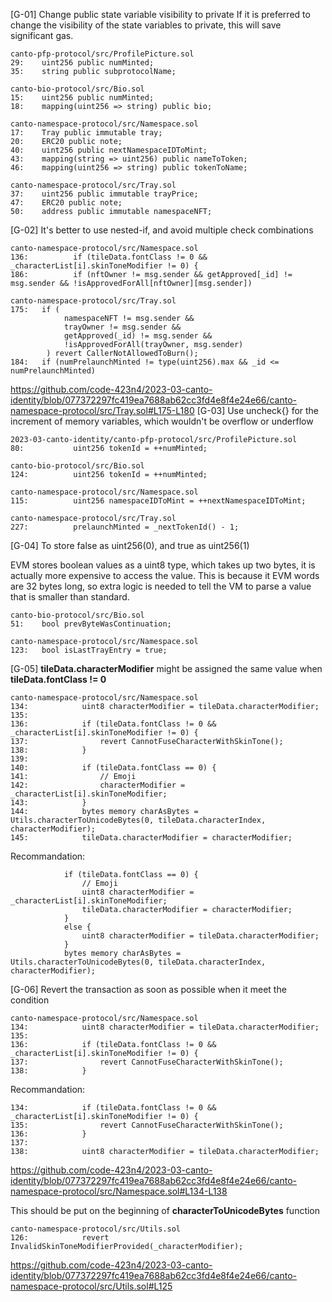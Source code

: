 [G-01] Change public state variable visibility to private
If it is preferred to change the visibility of the state variables to private, this will save significant gas.
```
canto-pfp-protocol/src/ProfilePicture.sol
29:    uint256 public numMinted;
35:    string public subprotocolName;

canto-bio-protocol/src/Bio.sol
15:    uint256 public numMinted;
18:    mapping(uint256 => string) public bio;

canto-namespace-protocol/src/Namespace.sol
17:    Tray public immutable tray;
20:    ERC20 public note;
40:    uint256 public nextNamespaceIDToMint;
43:    mapping(string => uint256) public nameToToken;
46:    mapping(uint256 => string) public tokenToName;

canto-namespace-protocol/src/Tray.sol
37:    uint256 public immutable trayPrice;
47:    ERC20 public note;
50:    address public immutable namespaceNFT;
```

[G-02] It's better to use nested-if, and avoid multiple check combinations
```
canto-namespace-protocol/src/Namespace.sol
136:          if (tileData.fontClass != 0 && _characterList[i].skinToneModifier != 0) {
186:          if (nftOwner != msg.sender && getApproved[_id] != msg.sender && !isApprovedForAll[nftOwner][msg.sender])

canto-namespace-protocol/src/Tray.sol
175:   if (
            namespaceNFT != msg.sender &&
            trayOwner != msg.sender &&
            getApproved(_id) != msg.sender &&
            !isApprovedForAll(trayOwner, msg.sender)
        ) revert CallerNotAllowedToBurn();
184:   if (numPrelaunchMinted != type(uint256).max && _id <= numPrelaunchMinted)
```
https://github.com/code-423n4/2023-03-canto-identity/blob/077372297fc419ea7688ab62cc3fd4e8f4e24e66/canto-namespace-protocol/src/Tray.sol#L175-L180
[G-03] Use uncheck{} for the increment of memory variables, which wouldn't be overflow or underflow
```
2023-03-canto-identity/canto-pfp-protocol/src/ProfilePicture.sol
80:           uint256 tokenId = ++numMinted;

canto-bio-protocol/src/Bio.sol
124:          uint256 tokenId = ++numMinted;

canto-namespace-protocol/src/Namespace.sol
115:          uint256 namespaceIDToMint = ++nextNamespaceIDToMint;

canto-namespace-protocol/src/Tray.sol
227:          prelaunchMinted = _nextTokenId() - 1;
```

[G-04] To store false as uint256(0), and true as uint256(1)

EVM stores boolean values as a uint8 type, which takes up two bytes, it is actually more expensive to access the value. This is because it EVM words are 32 bytes long, so extra logic is needed to tell the VM to parse a value that is smaller than standard.
```
canto-bio-protocol/src/Bio.sol
51:    bool prevByteWasContinuation;

canto-namespace-protocol/src/Namespace.sol
123:   bool isLastTrayEntry = true;
```

[G-05] **tileData.characterModifier** might be assigned the same value when **tileData.fontClass != 0**
```
canto-namespace-protocol/src/Namespace.sol
134:            uint8 characterModifier = tileData.characterModifier;
135:
136:            if (tileData.fontClass != 0 && _characterList[i].skinToneModifier != 0) {
137:                revert CannotFuseCharacterWithSkinTone();
138:            }
139:            
140:            if (tileData.fontClass == 0) {
141:                // Emoji
142:                characterModifier = _characterList[i].skinToneModifier;
143:            }
144:            bytes memory charAsBytes = Utils.characterToUnicodeBytes(0, tileData.characterIndex, characterModifier);
145:            tileData.characterModifier = characterModifier;
```
Recommandation:
```
            if (tileData.fontClass == 0) {
                // Emoji
                uint8 characterModifier = _characterList[i].skinToneModifier;
                tileData.characterModifier = characterModifier;
            }
            else {
                uint8 characterModifier = tileData.characterModifier;
            }
            bytes memory charAsBytes = Utils.characterToUnicodeBytes(0, tileData.characterIndex, characterModifier);
```

[G-06] Revert the transaction as soon as possible when it meet the condition

```
canto-namespace-protocol/src/Namespace.sol
134:            uint8 characterModifier = tileData.characterModifier;
135:
136:            if (tileData.fontClass != 0 && _characterList[i].skinToneModifier != 0) {
137:                revert CannotFuseCharacterWithSkinTone();
138:            }
```

Recommandation:
```
134:            if (tileData.fontClass != 0 && _characterList[i].skinToneModifier != 0) {
135:                revert CannotFuseCharacterWithSkinTone();
136:            }
137:
138:            uint8 characterModifier = tileData.characterModifier;
```
https://github.com/code-423n4/2023-03-canto-identity/blob/077372297fc419ea7688ab62cc3fd4e8f4e24e66/canto-namespace-protocol/src/Namespace.sol#L134-L138



This should be put on the beginning of **characterToUnicodeBytes** function
```
canto-namespace-protocol/src/Utils.sol
126:            revert InvalidSkinToneModifierProvided(_characterModifier);
```
https://github.com/code-423n4/2023-03-canto-identity/blob/077372297fc419ea7688ab62cc3fd4e8f4e24e66/canto-namespace-protocol/src/Utils.sol#L125